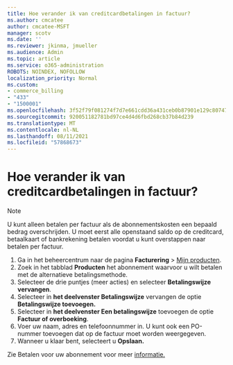 ```yaml
---
title: Hoe verander ik van creditcardbetalingen in factuur?
ms.author: cmcatee
author: cmcatee-MSFT
manager: scotv
ms.date: ''
ms.reviewer: jkinma, jmueller
ms.audience: Admin
ms.topic: article
ms.service: o365-administration
ROBOTS: NOINDEX, NOFOLLOW
localization_priority: Normal
ms.custom:
- commerce_billing
- "433"
- "1500001"
ms.openlocfilehash: 3f52f79f081274f7d7e661cdd36a431ceb0b87901e129c80747430a00d762d67
ms.sourcegitcommit: 920051182781bd97ce4d4d6fbd268cb37b84d239
ms.translationtype: MT
ms.contentlocale: nl-NL
ms.lasthandoff: 08/11/2021
ms.locfileid: "57868673"
---
```

# <a name="how-do-i-change-from-credit-card-payments-to-invoice"></a>Hoe verander ik van creditcardbetalingen in factuur?

> [!NOTE]
> U kunt alleen betalen per factuur als de abonnementskosten een bepaald bedrag overschrijden. U moet eerst alle openstaand saldo op de creditcard, betaalkaart of bankrekening betalen voordat u kunt overstappen naar betalen per factuur.

1. Ga in het beheercentrum naar de pagina **Facturering** > [Mijn producten](https://go.microsoft.com/fwlink/p/?linkid=842054).
2. Zoek in het tabblad **Producten** het abonnement waarvoor u wilt betalen met de alternatieve betalingsmethode.
3. Selecteer de drie puntjes (meer acties) en selecteer **Betalingswijze vervangen**.
4. Selecteer in **het deelvenster Betalingswijze** vervangen de optie **Betalingswijze toevoegen.**
5. Selecteer in **het deelvenster Een betalingswijze** toevoegen de optie **Factuur of overboeking**.
6. Voer uw naam, adres en telefoonnummer in. U kunt ook een PO-nummer toevoegen dat op de factuur moet worden weergegeven.
7. Wanneer u klaar bent, selecteert u **Opslaan.**

Zie Betalen voor uw abonnement voor meer [informatie.](https://docs.microsoft.com/microsoft-365/commerce/billing-and-payments/pay-for-your-subscription)